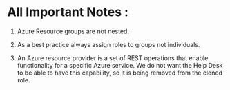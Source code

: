 All Important Notes : 
=========================
1. Azure Resource groups are not nested.

2. As a best practice always assign roles to groups not individuals.

3. An Azure resource provider is a set of REST operations that enable functionality for a specific Azure service. We do not want the Help Desk to be able to have this capability, so it is being removed from the cloned role.





